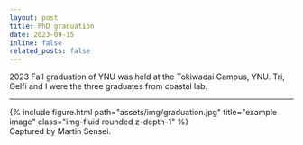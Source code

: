 ```yaml
---
layout: post
title: PhD graduation
date: 2023-09-15
inline: false
related_posts: false
---
```


2023 Fall graduation of YNU was held at the Tokiwadai Campus, YNU. Tri, Gelfi and I were the three graduates from coastal lab.

***
</div>
<div class="row">
    <div class="col-sm mt-3 mt-md-0">
        {% include figure.html path="assets/img/graduation.jpg" title="example image" class="img-fluid rounded z-depth-1" %}
    </div>
</div>
<div class="caption">
    Captured by Martin Sensei.

